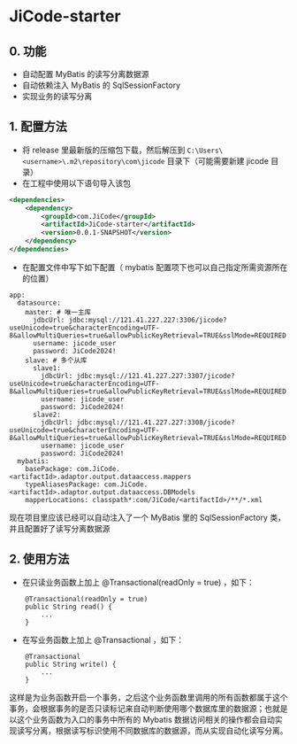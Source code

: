# JiCode-starter
## 0. 功能

* 自动配置 MyBatis 的读写分离数据源
* 自动依赖注入 MyBatis 的 SqlSessionFactory 
* 实现业务的读写分离

## 1. 配置方法

* 将 release 里最新版的压缩包下载，然后解压到 `C:\Users\<username>\.m2\repository\com\jicode` 目录下（可能需要新建 jicode 目录）
* 在工程中使用以下语句导入该包

```pom.xml
<dependencies>	
	<dependency>
		<groupId>com.JiCode</groupId>
		<artifactId>JiCode-starter</artifactId>
		<version>0.0.1-SNAPSHOT</version>
	</dependency>
</dependencies>
```
* 在配置文件中写下如下配置（ mybatis 配置项下也可以自己指定所需资源所在的位置）

```
app:
  datasource:
    master: # 唯一主库
      jdbcUrl: jdbc:mysql://121.41.227.227:3306/jicode?useUnicode=true&characterEncoding=UTF-8&allowMultiQueries=true&allowPublicKeyRetrieval=TRUE&sslMode=REQUIRED
      username: jicode_user
      password: JiCode2024!
    slave: # 多个从库
      slave1:
        jdbcUrl: jdbc:mysql://121.41.227.227:3307/jicode?useUnicode=true&characterEncoding=UTF-8&allowMultiQueries=true&allowPublicKeyRetrieval=TRUE&sslMode=REQUIRED
        username: jicode_user
        password: JiCode2024!
      slave2:
        jdbcUrl: jdbc:mysql://121.41.227.227:3308/jicode?useUnicode=true&characterEncoding=UTF-8&allowMultiQueries=true&allowPublicKeyRetrieval=TRUE&sslMode=REQUIRED
        username: jicode_user
        password: JiCode2024!
  mybatis:
    basePackage: com.JiCode.<artifactId>.adaptor.output.dataaccess.mappers
    typeAliasesPackage: com.JiCode.<artifactId>.adaptor.output.dataaccess.DBModels
    mapperLocations: classpath*:com/JiCode/<artifactId>/**/*.xml
```

现在项目里应该已经可以自动注入了一个 MyBatis 里的 SqlSessionFactory 类，并且配置好了读写分离数据源

## 2. 使用方法

* 在只读业务函数上加上 @Transactional(readOnly = true) ，如下：

``` 
    @Transactional(readOnly = true)
    public String read() {
        ...
    }
```

* 在写业务函数上加上  @Transactional ，如下：

```
    @Transactional
    public String write() {
        ...
    }
```

这样是为业务函数开启一个事务，之后这个业务函数里调用的所有函数都属于这个事务，会根据事务的是否只读标记来自动判断使用哪个数据库里的数据源；也就是以这个业务函数为入口的事务中所有的 Mybatis 数据访问相关的操作都会自动实现读写分离，根据读写标识使用不同数据库的数据源，而从实现自动化读写分离。

